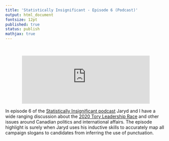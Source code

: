 ```yaml
---
title: 'Statistically Insignificant - Episode 6 (Podcast)'
output: html_document
fontsize: 12pt
published: true
status: publish
mathjax: true
---
```


<br>
<p align="center">
	<iframe src="https://podcasters.spotify.com/pod/show/statisticallyinsig/embed/episodes/Tory-Leadership-Race-and-More-e1to6lm/a-a971vff" height="150px" width="400px" frameborder="0" scrolling="no"></iframe>
</p>

In episode 6 of the [Statistically Insignificant podcast](https://podcasters.spotify.com/pod/show/statisticallyinsig/) Jaryd and I have a wide ranging discussion about the [2020 Tory Leadership Race](https://en.wikipedia.org/wiki/2020_Conservative_Party_of_Canada_leadership_election) and other issues around Canadian politics and international affairs. The episode highlight is surely when Jaryd uses his inductive skills to accurately map all campaign slogans to candidates from inferring the use of punctuation.  
